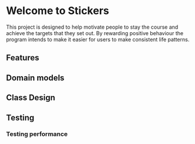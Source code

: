 # Welcome to Stickers
This project is designed to help motivate people to stay the course and achieve the targets that they set out. By rewarding positive behaviour the program intends to make it easier for users to make consistent life patterns.

## Features

## Domain models

## Class Design

## Testing

### Testing performance
